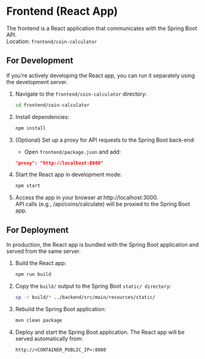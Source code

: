 # Frontend (React App)
The frontend is a React application that communicates with the Spring Boot API.<br/>
Location: `frontend/coin-calculator`

## For Development
If you're actively developing the React app, you can run it separately using the development server.

1. Navigate to the `frontend/coin-calculator` directory:
   ```bash
   cd frontend/coin-calculator
   ```

2. Install dependencies:
   ```bash
   npm install
   ```

3. (Optional) Set up a proxy for API requests to the Spring Boot back-end:<br/>
   - Open `frontend/package.json` and add:
   ```json
   "proxy": "http://localhost:8080"
   ```

4. Start the React app in development mode:
   ```bash
   npm start
   ```

5. Access the app in your browser at http://localhost:3000.<br/>
API calls (e.g., /api/coins/calculate) will be proxied to the Spring Boot app.

## For Deployment
In production, the React app is bundled with the Spring Boot application and served from the same server.

1. Build the React app:
   ```bash
   npm run build
   ```

2. Copy the `build/` output to the Spring Boot `static/ directory`:
   ```bash
   cp -r build/* ../backend/src/main/resources/static/
   ```

3. Rebuild the Spring Boot application:
   ```bash 
   mvn clean package
   ```

4. Deploy and start the Spring Boot application. The React app will be served automatically from:
   ```arduino
   http://<CONTAINER_PUBLIC_IP>:8080
   ```